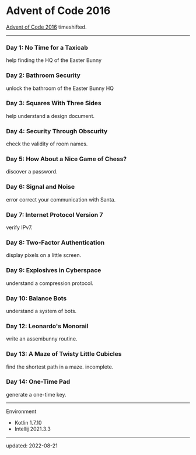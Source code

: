 # Advent of Code 2016

[Advent of Code 2016] timeshifted.

[Advent of Code 2016]:https://adventofcode.com/2016

---

### Day 1: No Time for a Taxicab

help finding the HQ of the Easter Bunny

### Day 2: Bathroom Security

unlock the bathroom of the Easter Bunny HQ

### Day 3: Squares With Three Sides

help understand a design document.

### Day 4: Security Through Obscurity

check the validity of room names.

### Day 5: How About a Nice Game of Chess?

discover a password.

### Day 6: Signal and Noise

error correct your communication with Santa.

### Day 7: Internet Protocol Version 7

verify IPv7.

### Day 8: Two-Factor Authentication

display pixels on a little screen.

### Day 9: Explosives in Cyberspace

understand a compression protocol.

### Day 10: Balance Bots

understand a system of bots.

### Day 12: Leonardo's Monorail

write an assembunny routine.

### Day 13: A Maze of Twisty Little Cubicles

find the shortest path in a maze. incomplete.

### Day 14: One-Time Pad

generate a one-time key.

---

Environment

- Kotlin 1.7.10
- Intellij 2021.3.3

---

updated: 2022-08-21